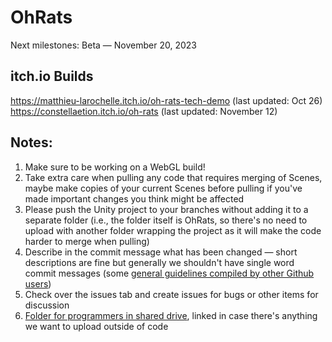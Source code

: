 # OhRats
Next milestones: Beta — November 20, 2023
## itch.io Builds
https://matthieu-larochelle.itch.io/oh-rats-tech-demo (last updated: Oct 26)  
https://constellaetion.itch.io/oh-rats (last updated: November 12)
## Notes:
1. Make sure to be working on a WebGL build!
2. Take extra care when pulling any code that requires merging of Scenes, maybe make copies of your current Scenes before pulling if you've made important changes you think might be affected
3. Please push the Unity project to your branches without adding it to a separate folder (i.e., the folder itself is OhRats, so there's no need to upload with another folder wrapping the project as it will make the code harder to merge when pulling)
4. Describe in the commit message what has been changed — short descriptions are fine but generally we shouldn't have single word commit messages (some [general guidelines compiled by other Github users](https://gist.github.com/robertpainsi/b632364184e70900af4ab688decf6f53))
5. Check over the issues tab and create issues for bugs or other items for discussion
6. [Folder for programmers in shared drive](https://drive.google.com/drive/folders/1hjYj-Z5KZSilB_Ix2iS3OlUAy7iyA7jz?usp=drive_link), linked in case there's anything we want to upload outside of code
